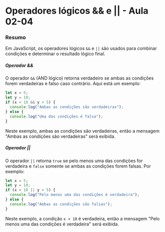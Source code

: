 <!--
Antes de publicar a issue, lembre-se de clicar na aba "Preview", para visualizar se a formatação está correta =)
-->

<!-- Escreva/insira as imagens após essa linha -->

# Operadores lógicos && e || - Aula 02-04

### Resumo

Em JavaScript, os operadores lógicos `&&` e `||` são usados para combinar condições e determinar o resultado lógico final.

##### Operador &&

O operador `&&` (AND lógico) retorna verdadeiro se ambas as condições forem verdadeiras e falso caso contrário. Aqui está um exemplo:

```javascript
let x = 5;
let y = 10;
if (x < 10 && y > 5) {
  console.log("Ambas as condições são verdadeiras");
} else {
  console.log("Uma das condições é falsa");
}
```

Neste exemplo, ambas as condições são verdadeiras, então a mensagem "Ambas as condições são verdadeiras" será exibida.

##### Operador ||

O operador `||` retorna `true` se pelo menos uma das condições for verdadeira e `false` somente se ambas as condições forem falsas. Por exemplo:

```javascript
let x = 5;
let y = 10;
if (x < 10 || y < 5) {
  console.log("Pelo menos uma das condições é verdadeira");
} else {
  console.log("Ambas as condições são falsas");
}
```

Neste exemplo, a condição `x < 10` é verdadeira, então a mensagem "Pelo menos uma das condições é verdadeira" será exibida.

